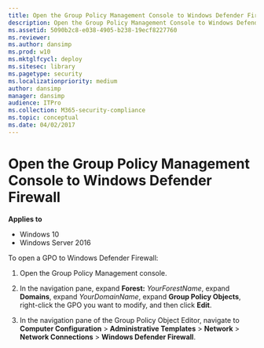 ```yaml
---
title: Open the Group Policy Management Console to Windows Defender Firewall (Windows 10)
description: Open the Group Policy Management Console to Windows Defender Firewall with Advanced Security
ms.assetid: 5090b2c8-e038-4905-b238-19ecf8227760
ms.reviewer: 
ms.author: dansimp
ms.prod: w10
ms.mktglfcycl: deploy
ms.sitesec: library
ms.pagetype: security
ms.localizationpriority: medium
author: dansimp
manager: dansimp
audience: ITPro
ms.collection: M365-security-compliance
ms.topic: conceptual
ms.date: 04/02/2017
---
```


# Open the Group Policy Management Console to Windows Defender Firewall

**Applies to**
-   Windows 10
-   Windows Server 2016

To open a GPO to Windows Defender Firewall:

1.  Open the Group Policy Management console.

2.  In the navigation pane, expand **Forest:** *YourForestName*, expand **Domains**, expand *YourDomainName*, expand **Group Policy Objects**, right-click the GPO you want to modify, and then click **Edit**.

3.  In the navigation pane of the Group Policy Object Editor, navigate to **Computer Configuration** > **Administrative Templates** > **Network** > **Network Connections** > **Windows Defender Firewall**.
